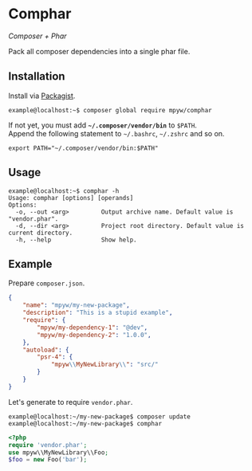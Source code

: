 # Comphar

*Composer + Phar*

Pack all composer dependencies into a single phar file.

## Installation

Install via [Packagist](https://packagist.org/packages/mpyw/comphar).

```ShellSession
example@localhost:~$ composer global require mpyw/comphar
```

If not yet, you must add **`~/.composer/vendor/bin`** to `$PATH`.  
Append the following statement to `~/.bashrc`, `~/.zshrc` and so on.

```shell
export PATH="~/.composer/vendor/bin:$PATH"
```

## Usage

```ShellSession
example@localhost:~$ comphar -h
Usage: comphar [options] [operands]
Options:
  -o, --out <arg>         Output archive name. Default value is "vendor.phar".
  -d, --dir <arg>         Project root directory. Default value is current directory.
  -h, --help              Show help.
```

## Example

Prepare `composer.json`.

```json
{
    "name": "mpyw/my-new-package",
    "description": "This is a stupid example",
    "require": {
        "mpyw/my-dependency-1": "@dev",
        "mpyw/my-dependency-2": "1.0.0",
    },
    "autoload": {
        "psr-4": {
            "mpyw\\MyNewLibrary\\": "src/"
        }
    }
}
```

Let's generate to require `vendor.phar`.

```ShellSession
example@localhost:~/my-new-package$ composer update
example@localhost:~/my-new-package$ comphar
```

```php
<?php
require 'vendor.phar';
use mpyw\\MyNewLibrary\\Foo;
$foo = new Foo('bar');
```
